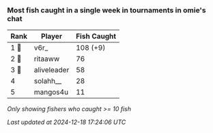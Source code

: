 ### Most fish caught in a single week in tournaments in omie's chat
| Rank | Player | Fish Caught |
|------|--------|-----------|
| 1 🥇  | v6r_  | 108 (+9) |
| 2 🥈  | ritaaww  | 76 |
| 3 🥉  | aliveleader  | 58 |
| 4  | solahh__  | 28 |
| 5  | mangos4u  | 11 |

_Only showing fishers who caught >= 10 fish_

_Last updated at 2024-12-18 17:24:06 UTC_